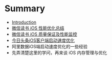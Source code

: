 # Summary

* [Introduction](README.md)
* [微信读书 iOS 性能优化总结](wei-xin-du-shu-ios-xing-neng-you-hua-zong-jie.md)
* [微信读书 iOS 质量保证及性能监控](wei-xin-du-shu-ios-zhi-liang-bao-zheng-ji-xing-neng-jian-kong.md)
* [今日头条iOS客户端启动速度优化](jin-ri-tou-tiao-ios-ke-hu-duan-qi-dong-su-du-you-hua.md)
* 阿里数据iOS端启动速度优化的一些经验
* 先弄清楚这里的学问，再来谈 iOS 内存管理与优化

